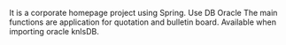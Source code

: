 
It is a corporate homepage project using Spring.
Use DB Oracle
The main functions are application for quotation and bulletin board.
Available when importing oracle knlsDB.
